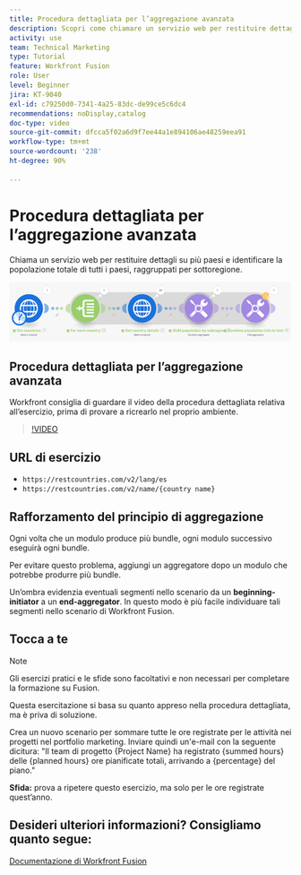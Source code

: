 ```yaml
---
title: Procedura dettagliata per l’aggregazione avanzata
description: Scopri come chiamare un servizio web per restituire dettagli su più paesi e identificare la popolazione, raggruppata per sottoregione, il tutto in [!DNL Adobe Workfront Fusion].
activity: use
team: Technical Marketing
type: Tutorial
feature: Workfront Fusion
role: User
level: Beginner
jira: KT-9040
exl-id: c79250d0-7341-4a25-83dc-de99ce5c6dc4
recommendations: noDisplay,catalog
doc-type: video
source-git-commit: dfcca5f02a6d9f7ee44a1e894106ae48259eea91
workflow-type: tm+mt
source-wordcount: '238'
ht-degree: 90%

---
```


# Procedura dettagliata per l’aggregazione avanzata

Chiama un servizio web per restituire dettagli su più paesi e identificare la popolazione totale di tutti i paesi, raggruppati per sottoregione.

![Immagine dello scenario Fusion](assets/iteration-and-aggregation-3.png)

## Procedura dettagliata per l’aggregazione avanzata

Workfront consiglia di guardare il video della procedura dettagliata relativa all’esercizio, prima di provare a ricrearlo nel proprio ambiente.

>[!VIDEO](https://video.tv.adobe.com/v/3417304/?quality=12&learn=on&enablevpops&captions=ita)

## URL di esercizio

* `https://restcountries.com/v2/lang/es`
* `https://restcountries.com/v2/name/{country name}`



## Rafforzamento del principio di aggregazione

Ogni volta che un modulo produce più bundle, ogni modulo successivo eseguirà ogni bundle.

Per evitare questo problema, aggiungi un aggregatore dopo un modulo che potrebbe produrre più bundle.

Un’ombra evidenzia eventuali segmenti nello scenario da un **beginning-initiator** a un **end-aggregator**. In questo modo è più facile individuare tali segmenti nello scenario di Workfront Fusion.

## Tocca a te

>[!NOTE]
>
>Gli esercizi pratici e le sfide sono facoltativi e non necessari per completare la formazione su Fusion.

Questa esercitazione si basa su quanto appreso nella procedura dettagliata, ma è priva di soluzione.

Crea un nuovo scenario per sommare tutte le ore registrate per le attività nei progetti nel portfolio marketing. Inviare quindi un&#39;e-mail con la seguente dicitura: &quot;Il team di progetto {Project Name} ha registrato {summed hours} delle {planned hours} ore pianificate totali, arrivando a {percentage} del piano.&quot;

**Sfida:** prova a ripetere questo esercizio, ma solo per le ore registrate quest’anno.

## Desideri ulteriori informazioni? Consigliamo quanto segue:

[Documentazione di Workfront Fusion](https://experienceleague.adobe.com/it/docs/workfront-fusion/using/get-started-with-fusion/understand-workfront-fusion/workfront-fusion-overview)

